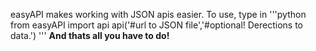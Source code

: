 easyAPI makes working with JSON apis easier. 
To use, type in '''python
from easyAPI import api
api('#url to JSON file','#optional! Derections to data.')
'''
__And thats all you have to do!__
